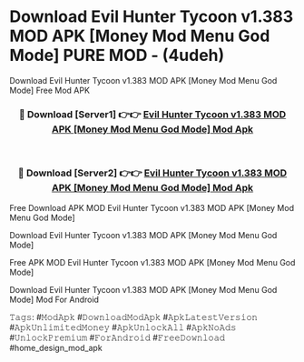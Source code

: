 # Download Evil Hunter Tycoon v1.383 MOD APK [Money Mod Menu God Mode] PURE MOD - (4udeh)
Download Evil Hunter Tycoon v1.383 MOD APK [Money Mod Menu God Mode] Free Mod APK

<div align="center">
<h3>🔴 Download [Server1] 👉👉 <a href="https://apk-comot.site?title=Evil_Hunter_Tycoon_v1.383_MOD_APK_[Money_Mod_Menu_God_Mode]">Evil Hunter Tycoon v1.383 MOD APK [Money Mod Menu God Mode] Mod Apk</a></h3><br>

<h3>🔴 Download [Server2] 👉👉 <a href="https://apk-comot.site?title=Evil_Hunter_Tycoon_v1.383_MOD_APK_[Money_Mod_Menu_God_Mode]">Evil Hunter Tycoon v1.383 MOD APK [Money Mod Menu God Mode] Mod Apk</a></h3>
</div>


Free Download APK MOD Evil Hunter Tycoon v1.383 MOD APK [Money Mod Menu God Mode]

Download Evil Hunter Tycoon v1.383 MOD APK [Money Mod Menu God Mode] 

Free APK MOD Evil Hunter Tycoon v1.383 MOD APK [Money Mod Menu God Mode] 

Download Evil Hunter Tycoon v1.383 MOD APK [Money Mod Menu God Mode] Mod For Android

𝚃𝚊𝚐𝚜: #𝙼𝚘𝚍𝙰𝚙𝚔 #𝙳𝚘𝚠𝚗𝚕𝚘𝚊𝚍𝙼𝚘𝚍𝙰𝚙𝚔 #𝙰𝚙𝚔𝙻𝚊𝚝𝚎𝚜𝚝𝚅𝚎𝚛𝚜𝚒𝚘𝚗 #𝙰𝚙𝚔𝚄𝚗𝚕𝚒𝚖𝚒𝚝𝚎𝚍𝙼𝚘𝚗𝚎𝚢 #𝙰𝚙𝚔𝚄𝚗𝚕𝚘𝚌𝚔𝙰𝚕𝚕 #𝙰𝚙𝚔𝙽𝚘𝙰𝚍𝚜 #𝚄𝚗𝚕𝚘𝚌𝚔𝙿𝚛𝚎𝚖𝚒𝚞𝚖 #𝙵𝚘𝚛𝙰𝚗𝚍𝚛𝚘𝚒𝚍 #𝙵𝚛𝚎𝚎𝙳𝚘𝚠𝚗𝚕𝚘𝚊𝚍 #home_design_mod_apk